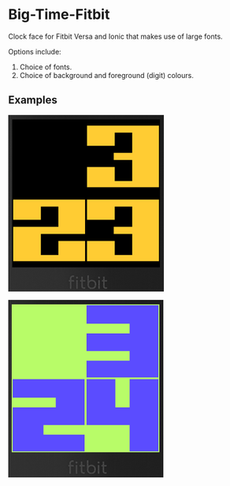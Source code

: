 # Big-Time-Fitbit
Clock face for Fitbit Versa and Ionic that makes use of large fonts.

Options include:
1. Choice of fonts.
2. Choice of background and foreground (digit) colours.

## Examples

![Screenshot](screenshot1.png)

![Screenshot](screenshot2.png)
